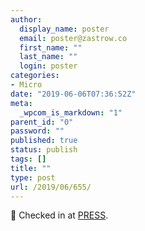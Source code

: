 ```yaml
---
author:
  display_name: poster
  email: poster@zastrow.co
  first_name: ""
  last_name: ""
  login: poster
categories:
- Micro
date: "2019-06-06T07:36:52Z"
meta:
  _wpcom_is_markdown: "1"
parent_id: "0"
password: ""
published: true
status: publish
tags: []
title: ""
type: post
url: /2019/06/655/
---
```

<p><span>📍</span> Checked in at <a href="http://4sq.com/eUHrVV">PRESS</a>.</p>
